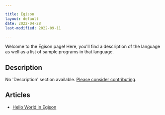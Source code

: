 ```yaml
---

title: Egison
layout: default
date: 2022-04-28
last-modified: 2022-09-11

---
```


Welcome to the Egison page! Here, you'll find a description of the language as well as a list of sample programs in that language.

## Description

No 'Description' section available. [Please consider contributing](https://github.com/TheRenegadeCoder/sample-programs-website).

## Articles

- [Hello World in Egison](https://sampleprograms.io/projects/hello-world/egison)